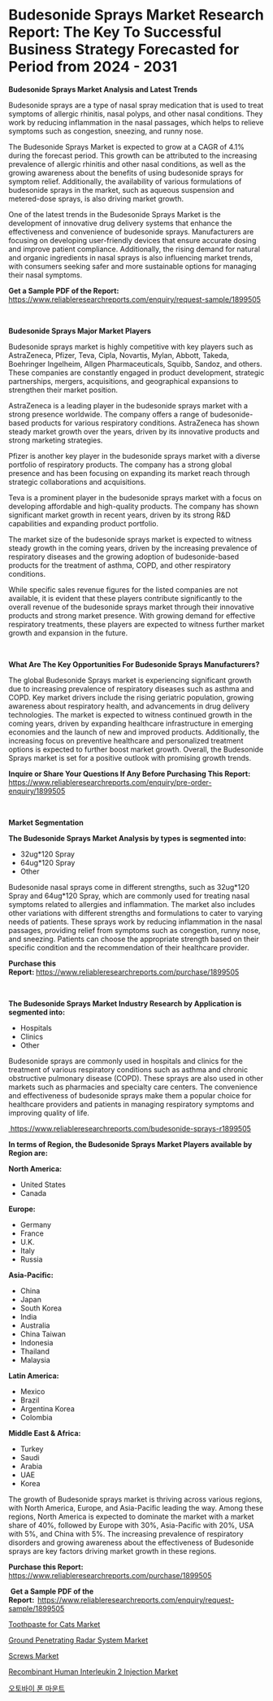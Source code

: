 <p><h1>Budesonide Sprays Market Research Report: The Key To Successful Business Strategy Forecasted for Period from 2024 - 2031</h1></p><p><strong>Budesonide Sprays Market Analysis and Latest Trends</strong></p>
<p><p>Budesonide sprays are a type of nasal spray medication that is used to treat symptoms of allergic rhinitis, nasal polyps, and other nasal conditions. They work by reducing inflammation in the nasal passages, which helps to relieve symptoms such as congestion, sneezing, and runny nose.</p><p>The Budesonide Sprays Market is expected to grow at a CAGR of 4.1% during the forecast period. This growth can be attributed to the increasing prevalence of allergic rhinitis and other nasal conditions, as well as the growing awareness about the benefits of using budesonide sprays for symptom relief. Additionally, the availability of various formulations of budesonide sprays in the market, such as aqueous suspension and metered-dose sprays, is also driving market growth.</p><p>One of the latest trends in the Budesonide Sprays Market is the development of innovative drug delivery systems that enhance the effectiveness and convenience of budesonide sprays. Manufacturers are focusing on developing user-friendly devices that ensure accurate dosing and improve patient compliance. Additionally, the rising demand for natural and organic ingredients in nasal sprays is also influencing market trends, with consumers seeking safer and more sustainable options for managing their nasal symptoms.</p></p>
<p><strong>Get a Sample PDF of the Report:&nbsp;</strong> <a href="https://www.reliableresearchreports.com/enquiry/request-sample/1899505">https://www.reliableresearchreports.com/enquiry/request-sample/1899505</a></p>
<p>&nbsp;</p>
<p><strong>Budesonide Sprays Major Market Players</strong></p>
<p><p>Budesonide sprays market is highly competitive with key players such as AstraZeneca, Pfizer, Teva, Cipla, Novartis, Mylan, Abbott, Takeda, Boehringer Ingelheim, Allgen Pharmaceuticals, Squibb, Sandoz, and others. These companies are constantly engaged in product development, strategic partnerships, mergers, acquisitions, and geographical expansions to strengthen their market position.</p><p>AstraZeneca is a leading player in the budesonide sprays market with a strong presence worldwide. The company offers a range of budesonide-based products for various respiratory conditions. AstraZeneca has shown steady market growth over the years, driven by its innovative products and strong marketing strategies.</p><p>Pfizer is another key player in the budesonide sprays market with a diverse portfolio of respiratory products. The company has a strong global presence and has been focusing on expanding its market reach through strategic collaborations and acquisitions.</p><p>Teva is a prominent player in the budesonide sprays market with a focus on developing affordable and high-quality products. The company has shown significant market growth in recent years, driven by its strong R&D capabilities and expanding product portfolio.</p><p>The market size of the budesonide sprays market is expected to witness steady growth in the coming years, driven by the increasing prevalence of respiratory diseases and the growing adoption of budesonide-based products for the treatment of asthma, COPD, and other respiratory conditions.</p><p>While specific sales revenue figures for the listed companies are not available, it is evident that these players contribute significantly to the overall revenue of the budesonide sprays market through their innovative products and strong market presence. With growing demand for effective respiratory treatments, these players are expected to witness further market growth and expansion in the future.</p></p>
<p>&nbsp;</p>
<p><strong>What Are The Key Opportunities For Budesonide Sprays Manufacturers?</strong></p>
<p><p>The global Budesonide Sprays market is experiencing significant growth due to increasing prevalence of respiratory diseases such as asthma and COPD. Key market drivers include the rising geriatric population, growing awareness about respiratory health, and advancements in drug delivery technologies. The market is expected to witness continued growth in the coming years, driven by expanding healthcare infrastructure in emerging economies and the launch of new and improved products. Additionally, the increasing focus on preventive healthcare and personalized treatment options is expected to further boost market growth. Overall, the Budesonide Sprays market is set for a positive outlook with promising growth trends.</p></p>
<p><strong>Inquire or Share Your Questions If Any Before Purchasing This Report:</strong> <a href="https://www.reliableresearchreports.com/enquiry/pre-order-enquiry/1899505">https://www.reliableresearchreports.com/enquiry/pre-order-enquiry/1899505</a></p>
<p>&nbsp;</p>
<p><strong>Market Segmentation</strong></p>
<p><strong>The Budesonide Sprays Market Analysis by types is segmented into:</strong></p>
<p><ul><li>32ug*120 Spray</li><li>64ug*120 Spray</li><li>Other</li></ul></p>
<p><p>Budesonide nasal sprays come in different strengths, such as 32ug*120 Spray and 64ug*120 Spray, which are commonly used for treating nasal symptoms related to allergies and inflammation. The market also includes other variations with different strengths and formulations to cater to varying needs of patients. These sprays work by reducing inflammation in the nasal passages, providing relief from symptoms such as congestion, runny nose, and sneezing. Patients can choose the appropriate strength based on their specific condition and the recommendation of their healthcare provider.</p></p>
<p><strong>Purchase this Report:&nbsp;</strong><a href="https://www.reliableresearchreports.com/purchase/1899505">https://www.reliableresearchreports.com/purchase/1899505</a></p>
<p>&nbsp;</p>
<p><strong>The Budesonide Sprays Market Industry Research by Application is segmented into:</strong></p>
<p><ul><li>Hospitals</li><li>Clinics</li><li>Other</li></ul></p>
<p><p>Budesonide sprays are commonly used in hospitals and clinics for the treatment of various respiratory conditions such as asthma and chronic obstructive pulmonary disease (COPD). These sprays are also used in other markets such as pharmacies and specialty care centers. The convenience and effectiveness of budesonide sprays make them a popular choice for healthcare providers and patients in managing respiratory symptoms and improving quality of life.</p></p>
<p><a href="https://www.reliableresearchreports.com/budesonide-sprays-r1899505">&nbsp;https://www.reliableresearchreports.com/budesonide-sprays-r1899505</a></p>
<p><strong>In terms of Region, the Budesonide Sprays Market Players available by Region are:</strong></p>
<p>
    <p> <strong> North America: </strong>
        <ul>
            <li>United States</li>
            <li>Canada</li>
        </ul>
        </p> 
    <p> <strong> Europe: </strong>
        <ul>
            <li>Germany</li>
            <li>France</li>
            <li>U.K.</li>
            <li>Italy</li>
            <li>Russia</li>
        </ul>
        </p> 
    <p> <strong> Asia-Pacific: </strong>
        <ul>
            <li>China</li>
            <li>Japan</li>
            <li>South Korea</li>
            <li>India</li>
            <li>Australia</li>
            <li>China Taiwan</li>
            <li>Indonesia</li>
            <li>Thailand</li>
            <li>Malaysia</li>
        </ul>
        </p> 
    <p> <strong> Latin America: </strong>
        <ul>
            <li>Mexico</li>
            <li>Brazil</li>
            <li>Argentina Korea</li>
            <li>Colombia</li>
        </ul>
        </p> 
    <p> <strong> Middle East & Africa: </strong>
        <ul>
            <li>Turkey</li>
            <li>Saudi</li>
            <li>Arabia</li>
            <li>UAE</li>
            <li>Korea</li>
        </ul>
    </p>
    </p>
<p><p>The growth of Budesonide sprays market is thriving across various regions, with North America, Europe, and Asia-Pacific leading the way. Among these regions, North America is expected to dominate the market with a market share of 40%, followed by Europe with 30%, Asia-Pacific with 20%, USA with 5%, and China with 5%. The increasing prevalence of respiratory disorders and growing awareness about the effectiveness of Budesonide sprays are key factors driving market growth in these regions.</p></p>
<p><strong>Purchase this Report: </strong><a href="https://www.reliableresearchreports.com/purchase/1899505">https://www.reliableresearchreports.com/purchase/1899505</a></p>
<p>&nbsp;<strong>Get a Sample PDF of the Report:&nbsp;&nbsp;</strong><a href="https://www.reliableresearchreports.com/enquiry/request-sample/1899505">https://www.reliableresearchreports.com/enquiry/request-sample/1899505</a></p>
<p><strong></strong></p>
<p><p><a href="https://www.linkedin.com/pulse/toothpaste-cats-market-investigation-industry-evolution-forecast-1z2zf?trackingId=tUmS3lAaQ9qjIRgZDUQ4Ug%3D%3D">Toothpaste for Cats Market</a></p><p><a href="https://medium.com/@joseph.baker466547/ground-penetrating-radar-system-market-a-global-and-regional-analysis-focus-on-region-2b40659d8523">Ground Penetrating Radar System Market</a></p><p><a href="https://medium.com/@warren.edmunds45645/screws-market-size-is-growing-at-cagr-of-11-2-a8d4e2692159">Screws Market</a></p><p><a href="https://github.com/adriannay56456/Market-Research-Report-List-1/blob/main/recombinant-human-interleukin-2-injection-market.md">Recombinant Human Interleukin 2 Injection Market</a></p><p><a href="https://medium.com/@ejuynpri79/%EA%B8%80%EB%A1%9C%EB%B2%8C-%EC%98%A4%ED%86%A0%EB%B0%94%EC%9D%B4-%EC%A0%84%ED%99%94-%EA%B1%B0%EC%B9%98%EB%8C%80-%EC%8B%9C%EC%9E%A5-%EA%B7%9C%EB%AA%A8-%EB%B0%8F-%EC%A0%90%EC%9C%A0%EC%9C%A8-%EB%B6%84%EC%84%9D-%EC%A0%9C%ED%92%88-%EC%9C%A0%ED%98%95%EB%B3%84-%EC%9D%91%EC%9A%A9-%EB%B6%84%EC%95%BC%EB%B3%84-%EC%A7%80%EC%97%AD%EB%B3%84-%EC%98%88%EC%B8%A1-2024-2031-771599b52586">오토바이 폰 마운트</a></p></p>